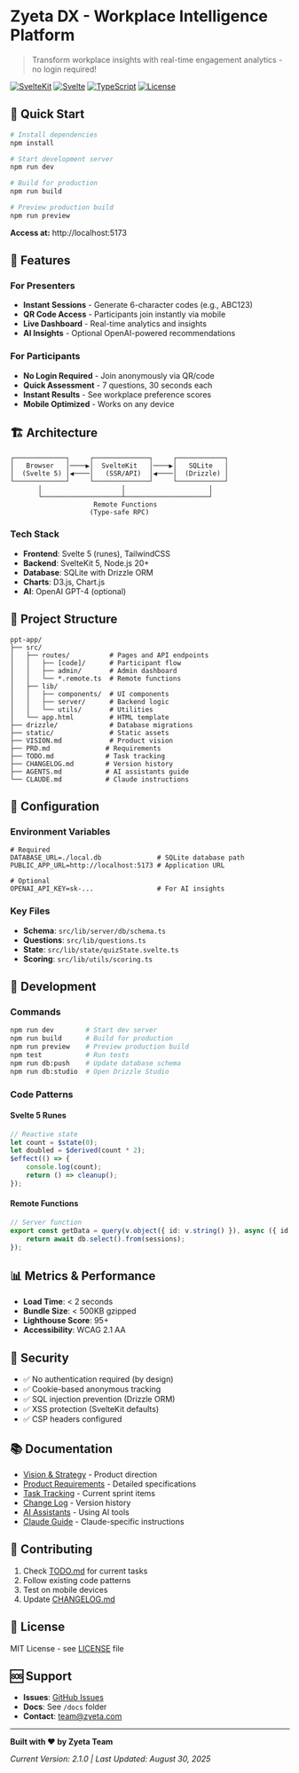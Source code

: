 # Zyeta DX - Workplace Intelligence Platform

> Transform workplace insights with real-time engagement analytics - no login required!

[![SvelteKit](https://img.shields.io/badge/SvelteKit-5.0-ff3e00.svg)](https://kit.svelte.dev)
[![Svelte](https://img.shields.io/badge/Svelte-5.0-ff3e00.svg)](https://svelte.dev)
[![TypeScript](https://img.shields.io/badge/TypeScript-5.0-blue.svg)](https://www.typescriptlang.org)
[![License](https://img.shields.io/badge/License-MIT-green.svg)](LICENSE)

## 🚀 Quick Start

```bash
# Install dependencies
npm install

# Start development server
npm run dev

# Build for production
npm run build

# Preview production build
npm run preview
```

**Access at:** http://localhost:5173

## 📱 Features

### For Presenters

- **Instant Sessions** - Generate 6-character codes (e.g., ABC123)
- **QR Code Access** - Participants join instantly via mobile
- **Live Dashboard** - Real-time analytics and insights
- **AI Insights** - Optional OpenAI-powered recommendations

### For Participants

- **No Login Required** - Join anonymously via QR/code
- **Quick Assessment** - 7 questions, 30 seconds each
- **Instant Results** - See workplace preference scores
- **Mobile Optimized** - Works on any device

## 🏗️ Architecture

```
┌─────────────┐     ┌──────────────┐     ┌────────────┐
│   Browser   │────▶│  SvelteKit   │────▶│   SQLite   │
│  (Svelte 5) │◀────│   (SSR/API)  │◀────│  (Drizzle) │
└─────────────┘     └──────────────┘     └────────────┘
       │                    │                     │
       └────────────────────┴─────────────────────┘
                     Remote Functions
                    (Type-safe RPC)
```

### Tech Stack

- **Frontend**: Svelte 5 (runes), TailwindCSS
- **Backend**: SvelteKit 5, Node.js 20+
- **Database**: SQLite with Drizzle ORM
- **Charts**: D3.js, Chart.js
- **AI**: OpenAI GPT-4 (optional)

## 📂 Project Structure

```
ppt-app/
├── src/
│   ├── routes/          # Pages and API endpoints
│   │   ├── [code]/      # Participant flow
│   │   ├── admin/       # Admin dashboard
│   │   └── *.remote.ts  # Remote functions
│   ├── lib/
│   │   ├── components/  # UI components
│   │   ├── server/      # Backend logic
│   │   └── utils/       # Utilities
│   └── app.html         # HTML template
├── drizzle/             # Database migrations
├── static/              # Static assets
├── VISION.md            # Product vision
├── PRD.md              # Requirements
├── TODO.md             # Task tracking
├── CHANGELOG.md        # Version history
├── AGENTS.md           # AI assistants guide
└── CLAUDE.md           # Claude instructions
```

## 🔧 Configuration

### Environment Variables

```env
# Required
DATABASE_URL=./local.db              # SQLite database path
PUBLIC_APP_URL=http://localhost:5173 # Application URL

# Optional
OPENAI_API_KEY=sk-...                # For AI insights
```

### Key Files

- **Schema**: `src/lib/server/db/schema.ts`
- **Questions**: `src/lib/questions.ts`
- **State**: `src/lib/state/quizState.svelte.ts`
- **Scoring**: `src/lib/utils/scoring.ts`

## 🎯 Development

### Commands

```bash
npm run dev        # Start dev server
npm run build      # Build for production
npm run preview    # Preview production build
npm test           # Run tests
npm run db:push    # Update database schema
npm run db:studio  # Open Drizzle Studio
```

### Code Patterns

#### Svelte 5 Runes

```typescript
// Reactive state
let count = $state(0);
let doubled = $derived(count * 2);
$effect(() => {
	console.log(count);
	return () => cleanup();
});
```

#### Remote Functions

```typescript
// Server function
export const getData = query(v.object({ id: v.string() }), async ({ id }) => {
	return await db.select().from(sessions);
});
```

## 📊 Metrics & Performance

- **Load Time**: < 2 seconds
- **Bundle Size**: < 500KB gzipped
- **Lighthouse Score**: 95+
- **Accessibility**: WCAG 2.1 AA

## 🔐 Security

- ✅ No authentication required (by design)
- ✅ Cookie-based anonymous tracking
- ✅ SQL injection prevention (Drizzle ORM)
- ✅ XSS protection (SvelteKit defaults)
- ✅ CSP headers configured

## 📚 Documentation

- [Vision & Strategy](./VISION.md) - Product direction
- [Product Requirements](./PRD.md) - Detailed specifications
- [Task Tracking](./TODO.md) - Current sprint items
- [Change Log](./CHANGELOG.md) - Version history
- [AI Assistants](./AGENTS.md) - Using AI tools
- [Claude Guide](./CLAUDE.md) - Claude-specific instructions

## 🤝 Contributing

1. Check [TODO.md](./TODO.md) for current tasks
2. Follow existing code patterns
3. Test on mobile devices
4. Update [CHANGELOG.md](./CHANGELOG.md)

## 📄 License

MIT License - see [LICENSE](LICENSE) file

## 🆘 Support

- **Issues**: [GitHub Issues](https://github.com/your-org/zyeta-dx/issues)
- **Docs**: See `/docs` folder
- **Contact**: team@zyeta.com

---

**Built with ❤️ by Zyeta Team**

_Current Version: 2.1.0 | Last Updated: August 30, 2025_
